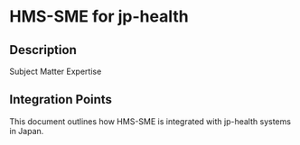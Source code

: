 # HMS-SME for jp-health

## Description

Subject Matter Expertise

## Integration Points

This document outlines how HMS-SME is integrated with jp-health systems in Japan.
